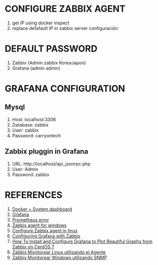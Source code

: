 
# CONFIGURE ZABBIX AGENT
1. get IP using docker inspect
2. replace defafault IP in zabbix server configuración

# DEFAULT PASSWORD
1. Zabbix (Admin zabbix KoreaJapon)
2. Grafana (admin admin)

# GRAFANA CONFIGURATION

## Mysql
1. Host: localhost:3306
2. Database: zabbix
3. User: zabbix
4. Password: carryontech

## Zabbix pluggin in Grafana
1. URL: http://localhost/api_jsonrpc.php
2. User: Admin
3. Password: zabbix

# REFERENCES 
1. [Docker + System dashboard](https://grafana.com/grafana/dashboards/893)
2. [Grafana](https://grafana.com/grafana/dashboards/893)
3. [Prometheus error](https://ealebed.github.io/posts/2017/prometheus-%D0%BC%D0%B8%D0%B3%D1%80%D0%B0%D1%86%D0%B8%D1%8F-%D0%BD%D0%B0-%D0%B2%D0%B5%D1%80%D1%81%D0%B8%D1%8E-2.0/)
4. [Zabbix agent for windows](https://www.zabbix.com/la/download_agents?version=5.2&release=5.2.2&os=Windows&os_version=Any&hardware=amd64&encryption=OpenSSL&packaging=MSI)
5. [Configure Zabbix agent in linux](https://www.digitalocean.com/community/tutorials/how-to-install-and-configure-zabbix-to-securely-monitor-remote-servers-on-centos-7#:~:text=The%20default%20user%20is%20Admin%20and%20the%20password%20is%20zabbix.)
6. [Configuring Grafana with Zabbix
](https://blog.zabbix.com/configuring-grafana-with-zabbix/8007/)
7. [How To Install and Configure Grafana to Plot Beautiful Graphs from Zabbix on CentOS 7](https://www.digitalocean.com/community/tutorials/how-to-install-and-configure-grafana-to-plot-beautiful-graphs-from-zabbix-on-centos-7)
8. [Zabbix Monitorear Linux utilizando el Agente](https://techexpert.tips/es/zabbix-es/zabbix-monitor-linux-usando-agent/)
9. [Zabbix Monitorear Windows utilizando SNMP](https://techexpert.tips/es/zabbix-es/zabbix-monitor-windows-usando-snmp/)